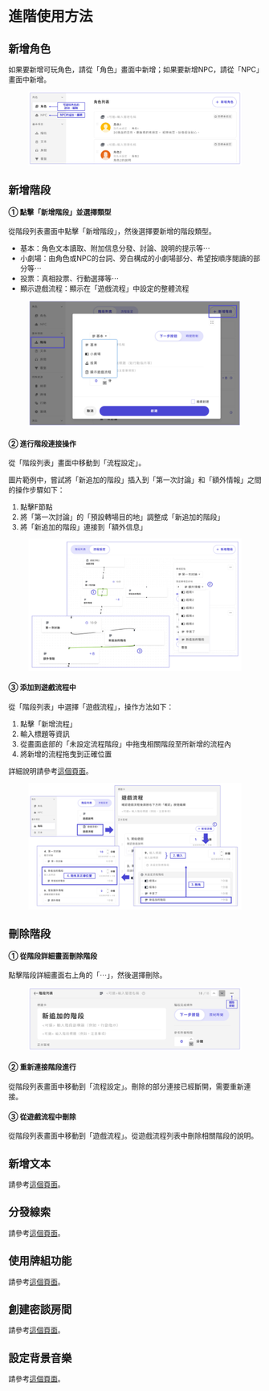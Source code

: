 # 進階使用方法

## 新增角色

如果要新增可玩角色，請從「角色」畫面中新增；如果要新增NPC，請從「NPC」畫面中新增。

<figure><img src="../../.gitbook/assets/images-temp2-1.png" alt=""><figcaption></figcaption></figure>

## 新增階段

#### ① 點擊「新增階段」並選擇類型

從階段列表畫面中點擊「新增階段」，然後選擇要新增的階段類型。

* 基本：角色文本讀取、附加信息分發、討論、說明的提示等⋯
* 小劇場：由角色或NPC的台詞、旁白構成的小劇場部分、希望按順序閱讀的部分等⋯
* 投票：真相投票、行動選擇等⋯
* 顯示遊戲流程：顯示在「遊戲流程」中設定的整體流程

<figure><img src="../../.gitbook/assets/images-temp2-2.png" alt=""><figcaption></figcaption></figure>

#### ② 進行階段連接操作

從「階段列表」畫面中移動到「流程設定」。

圖片範例中，嘗試將「新追加的階段」插入到「第一次討論」和「額外情報」之間的操作步驟如下：

1. 點擊F節點
2. 將「第一次討論」的「預設轉場目的地」調整成「新追加的階段」
3. 將「新追加的階段」連接到「額外信息」

<figure><img src="../../.gitbook/assets/images-temp2-3.png" alt=""><figcaption></figcaption></figure>

#### ③ 添加到遊戲流程中

從「階段列表」中選擇「遊戲流程」，操作方法如下：

1. 點擊「新增流程」
2. 輸入標題等資訊
3. 從畫面底部的「未設定流程階段」中拖曳相關階段至所新增的流程內
4. 將新增的流程拖曳到正確位置

詳細說明請參考[這個頁面](../../basic-features/phase/timeline.md)。

<figure><img src="../../.gitbook/assets/images-temp2-4.png" alt=""><figcaption></figcaption></figure>

## 刪除階段

#### ① 從階段詳細畫面刪除階段

點擊階段詳細畫面右上角的「⋯」，然後選擇刪除。

<figure><img src="../../.gitbook/assets/images-temp2-5.png" alt=""><figcaption></figcaption></figure>

#### ② 重新連接階段進行

從階段列表畫面中移動到「流程設定」。刪除的部分連接已經斷開，需要重新連接。

#### ③ 從遊戲流程中刪除

從階段列表畫面中移動到「遊戲流程」。從遊戲流程列表中刪除相關階段的說明。

## 新增文本

請參考[這個頁面](../../basic-features/textTab.md)。

## 分發線索

請參考[這個頁面](../../basic-features/clue.md)。

## 使用牌組功能

請參考[這個頁面](../../basic-features/decks.md)。

## 創建密談房間

請參考[這個頁面](../../basic-features/room.md)。

## 設定背景音樂

請參考[這個頁面](../../basic-features/bgm.md)。
